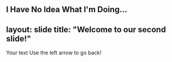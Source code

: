 I
Have
No
Idea
What
I'm
Doing...
---
layout: slide
title: "Welcome to our second slide!"
---
Your text
Use the left arrow to go back!

